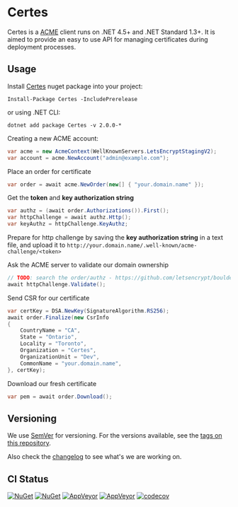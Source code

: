 # Certes

Certes is a [ACME](https://en.wikipedia.org/wiki/Automated_Certificate_Management_Environment)
client runs on .NET 4.5+ and .NET Standard 1.3+. It is aimed to provide an easy
to use API for managing certificates during deployment processes.

## Usage

Install [Certes](https://www.nuget.org/packages/Certes/) nuget package into your project:
```
Install-Package Certes -IncludePrerelease
```
or using .NET CLI:
```
dotnet add package Certes -v 2.0.0-*
```

Creating a new ACME account:
```C#
var acme = new AcmeContext(WellKnownServers.LetsEncryptStagingV2);
var account = acme.NewAccount("admin@example.com");
```

Place an order for certificate
```C#
var order = await acme.NewOrder(new[] { "your.domain.name" });
```

Get the **token** and **key authorization string**
```C#
var authz = (await order.Authorizations()).First();
var httpChallenge = await authz.Http();
var keyAuthz = httpChallenge.KeyAuthz;
```

Prepare for http challenge by saving the **key authorization string** 
in a text file, and upload it to `http://your.domain.name/.well-known/acme-challenge/<token>`

Ask the ACME server to validate our domain ownership
```C#
// TODO: search the order/authz - https://github.com/letsencrypt/boulder/issues/3335
await httpChallenge.Validate();
```

Send CSR for our certificate
```C#
var certKey = DSA.NewKey(SignatureAlgorithm.RS256);
await order.Finalize(new CsrInfo
{
    CountryName = "CA",
    State = "Ontario",
    Locality = "Toronto",
    Organization = "Certes",
    OrganizationUnit = "Dev",
    CommonName = "your.domain.name",
}, certKey);
```

Download our fresh certificate
```C#
var pem = await order.Download();
```

## Versioning

We use [SemVer](http://semver.org/) for versioning. For the versions available, see the [tags on this repository](https://github.com/fszlin/certes/tags). 

Also check the [changelog](CHANGELOG.md) to see what's we are working on.

## CI Status
[![NuGet](https://img.shields.io/nuget/v/certes.svg)](https://www.nuget.org/packages/certes/)
[![NuGet](https://img.shields.io/nuget/dt/certes.svg)](https://www.nuget.org/packages/certes/)
[![AppVeyor](https://img.shields.io/appveyor/ci/fszlin/certes.svg)](https://ci.appveyor.com/project/fszlin/certes)
[![AppVeyor](https://img.shields.io/appveyor/tests/fszlin/certes.svg)](https://ci.appveyor.com/project/fszlin/certes)
[![codecov](https://codecov.io/gh/fszlin/certes/branch/master/graph/badge.svg)](https://codecov.io/gh/fszlin/certes)
